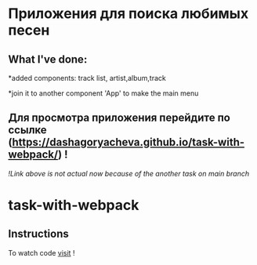 
# Приложения для поиска любимых песен
## What I've done:
*added components: track list, artist,album,track

*join it to another component 'App' to make the main menu

## Для просмотра приложения перейдите по ссылке (https://dashagoryacheva.github.io/task-with-webpack/) !

*!Link above is not actual now because of the another task on main branch*

# task-with-webpack
## Instructions
To watch code [visit](https://dashagoryacheva.github.io/task-with-webpack/) !

